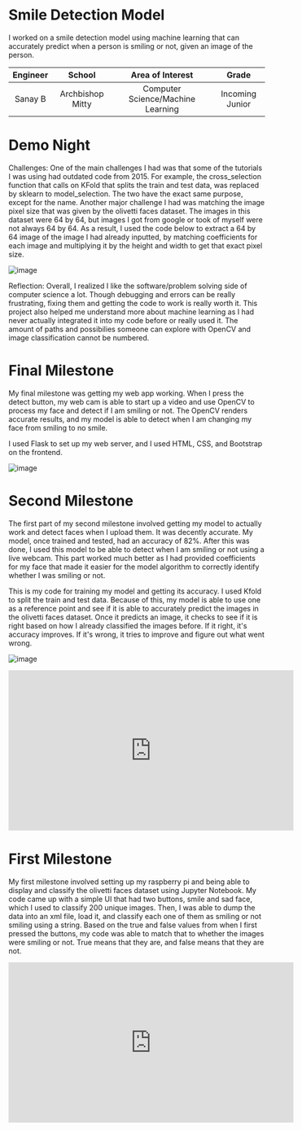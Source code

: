 ﻿# Smile Detection Model
I worked on a smile detection model using machine learning that can accurately predict when a person is smiling or not, given an image of the person. 

| **Engineer** | **School** | **Area of Interest** | **Grade** |
|:--:|:--:|:--:|:--:|
| Sanay B | Archbishop Mitty | Computer Science/Machine Learning | Incoming Junior

# Demo Night

Challenges: One of the main challenges I had was that some of the tutorials I was using had outdated code from 2015. For example, the cross_selection function that calls on KFold that splits the train and test data, was replaced by sklearn to model_selection. The two have the exact same purpose, except for the name. Another major challenge I had was matching the image pixel size that was given by the olivetti faces dataset. The images in this dataset were 64 by 64, but images I got from google or took of myself were not always 64 by 64. As a result, I used the code below to extract a 64 by 64 image of the image I had already inputted, by matching coefficients for each image and multiplying it by the height and width to get that exact pixel size.


![image](https://user-images.githubusercontent.com/60077919/126688915-27157415-da6c-497e-9f93-66d65fa377c5.png)


Reflection: Overall, I realized I like the software/problem solving side of computer science a lot. Though debugging and errors can be really frustrating, fixing them and getting the code to work is really worth it. This project also helped me understand more about machine learning as I had never actually integrated it into my code before or really used it. The amount of paths and possibilies someone can explore with OpenCV and image classification cannot be numbered.


# Final Milestone
My final milestone was getting my web app working. When I press the detect button, my web cam is able to start up a video and use OpenCV to process my face and detect if I am smiling or not. The OpenCV renders accurate results, and my model is able to detect when I am changing my face from smiling to no smile.


I used Flask to set up my web server, and I used HTML, CSS, and Bootstrap on the frontend.


![image](https://user-images.githubusercontent.com/60077919/126812219-c26c631a-cfb7-40e9-ab94-78343ba77e31.png)



# Second Milestone
The first part of my second milestone involved getting my model to actually work and detect faces when I upload them. It was decently accurate. My model, once trained and tested, had an accuracy of 82%. After this was done, I used this model to be able to detect when I am smiling or not using a live webcam. This part worked much better as I had provided coefficients for my face that made it easier for the model algorithm to correctly identify whether I was smiling or not.


This is my code for training my model and getting its accuracy. I used Kfold to split the train and test data. Because of this, my model is able to use one as a reference point and see if it is able to accurately predict the images in the olivetti faces dataset. Once it predicts an image, it checks to see if it is right based on how I already classified the images before. If it right, it's accuracy improves. If it's wrong, it tries to improve and figure out what went wrong.


![image](https://user-images.githubusercontent.com/60077919/126688752-bf4b0f21-8fc4-4452-9ecf-4b3468865e87.png)


<center><iframe width="560" height="315" src="https://www.youtube.com/embed/a5R4cG8g_pQ" title="YouTube video player" frameborder="0" allow="accelerometer; autoplay; clipboard-write; encrypted-media; gyroscope; picture-in-picture" allowfullscreen></iframe></center>

# First Milestone
  

My first milestone involved setting up my raspberry pi and being able to display and classify the olivetti faces dataset using Jupyter Notebook. My code came up with a simple UI that had two buttons, smile and sad face, which I used to classify 200 unique images. Then, I was able to dump the data into an xml file, load it, and classify each one of them as smiling or not smiling using a string. Based on the true and false values from when I first pressed the buttons, my code was able to match that to whether the images were smiling or not. True means that they are, and false means that they are not.


<center><iframe width="560" height="315" src="https://www.youtube.com/embed/RxNrnyGkhDE" title="YouTube video player" frameborder="0" allow="accelerometer; autoplay; clipboard-write; encrypted-media; gyroscope; picture-in-picture" allowfullscreen></iframe></center>

